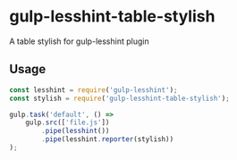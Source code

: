 ﻿# gulp-lesshint-table-stylish

A table stylish for gulp-lesshint plugin

## Usage

```js
const lesshint = require('gulp-lesshint');
const stylish = require('gulp-lesshint-table-stylish');

gulp.task('default', () =>
    gulp.src(['file.js'])
        .pipe(lesshint())
        .pipe(lesshint.reporter(stylish))
);
```